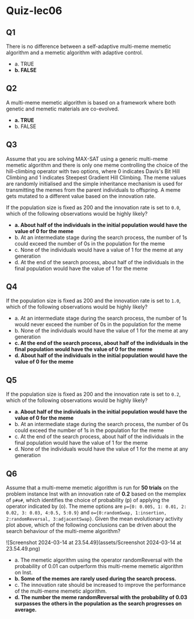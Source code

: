 # Quiz-lec06

## Q1

There is no difference between a self-adaptive multi-meme memetic algorithm and a memetic algorithm with adaptive control.

-   a. TRUE
-   **b. FALSE**

##  Q2

A multi-meme memetic algorithm is based on a framework where both genetic and memetic materials are co-evolved.

-   **a. TRUE**
-   b. FALSE

## Q3

Assume that you are solving MAX-SAT using a generic multi-meme memetic algorithm and there is only one meme controlling the choice of the hill-climbing operator with two options, where 0 indicates Davis's Bit Hill Climbing and 1 indicates Steepest Gradient Hill Climbing. The meme values are randomly initialised and the simple inheritance mechanism is used for transmitting the memes from the parent individuals to offspring. A meme gets mutated to a different value based on the innovation rate.

If the population size is fixed as 200 and the innovation rate is set to `0.0`, which of the following observations would be highly likely?

-   **a. About half of the individuals in the initial population would have the value of 0 for the meme** 
-   b. At an intermediate stage during the search process, the number of 1s could exceed the number of 0s in the population for the meme
-   c. None of the individuals would have a value of 1 for the meme at any generation
-   d. At the end of the search process, about half of the individuals in the final population would have the value of 1 for the meme 

## Q4

If the population size is fixed as 200 and the innovation rate is set to `1.0`, which of the following observations would be highly likely?

-   a. At an intermediate stage during the search process, the number of 1s would never exceed the number of 0s in the population for the meme
-   b. None of the individuals would have the value of 1 for the meme at any generation
-   **c. At the end of the search process, about half of the individuals in the final population would have the value of 0 for the meme** 
-   **d. About half of the individuals in the initial population would have the value of 0 for the meme** 

## Q5

If the population size is fixed as 200 and the innovation rate is set to `0.2`, which of the following observations would be highly likely?

-   **a. About half of the individuals in the initial population would have the value of 0 for the meme** 
-   b. At an intermediate stage during the search process, the number of 0s could exceed the number of 1s in the population for the meme
-   c. At the end of the search process, about half of the individuals in the final population would have the value of 1 for the meme 
-   d. None of the individuals would have the value of 1 for the meme at any generation

## Q6

Assume that a multi-meme memetic algorithm is run for **50 trials** on the problem instance Inst with an innovation rate of **0.2** based on the memplex of `p#o#`, which identifies the choice of probability (p) of applying the operator indicated by (o). The meme options are `p={0: 0.005, 1: 0.01, 2: 0.02, 3: 0.03, 4:0.5, 5:0.9}` and `o={0:randomSwap, 1:insertion, 2:randomReversal, 3:adjacentSwap}`. Given the mean evolutionary activity plot above, which of the following conclusions can be driven about the search behaviour of the multi-meme algorithm?

![Screenshot 2024-03-14 at 23.54.49](assets/Screenshot 2024-03-14 at 23.54.49.png)

-   a. The memetic algorithm using the operator randomReversal with the probability of 0.01 can outperform this multi-meme memetic algorithm on Inst.
-   **b. Some of the memes are rarely used during the search process.**
-   c. The innovation rate should be increased to improve the performance of the multi-meme memetic algorithm.
-   **d. The number the meme randomReversal with the probability of 0.03 surpasses the others in the population as the search progresses on average.**
